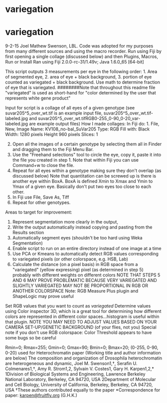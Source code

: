 # variegation

# variegation
9-2-15 Joel Mathew Swenson, LBL.  Code was adopted for my purposes from many different sources and using the macro recorder.
Run using Fiji by first opening a single collage (discussed below) and then Plugins, Macros, Run or Install
Ran using Fiji 2.0.0-rc-31/1.49v; Java 1.6.0_65 [64-bit]

This script outputs 3 measurements per eye in the following order: 1. Area of segmented eye, 
2.  area of eye + black background, 3.  portion of eye counted as variegated + black background.
Use math to determine fraction of eye that is variegated. 
########Note that throughout this readme file "variegated" is used as short-hand for "color determined by the user that represents white gene product"

Input for script is a collage of all eyes of a given genotype (see suvar205^5_over_wt.tif is an example input file, suvar205^5_over_wt.tif-labeled.jpg and suvar205^5_over_wt.tifRGB0-255_0-90_0-20_var-labeled.jpg are example output files)
How I made collages:
In Fiji do:
1.
File, New, Image
Name: KV108_no-bal_SuVar205
Type: RGB
Fill with: Black
Width: 1280 pixels
Height 960 pixels
Slices: 1

2. Open all the images of a certain genotype by selecting them all in Finder and dragging them to the Fiji Menu Bar.
3. Use the "Freehand selections" tool to circle the eye, copy it, paste it into the file you created in step 1.
Note that within Fiji you can use Command+w to close the file.
4. Repeat for all eyes within a genotype making sure they don't overlap (as discussed below)
   Note that quantitation can be screwed up is there is another eye within BoxA.  BoxA is defined Xmin to Xmax and Ymin to Ymax of a given eye.
   Basically don't put two eyes too close to each other.
5. In Fiji use File, Save As, Tiff
6. Repeat for other genotypes.

Areas to target for improvement:
1. Represent segmentation more clearly in the output, 
2. Write the output automatically instead copying and pasting from the Results section
3. Automatically segment eyes (shouldn't be too hard using Weka Segmentation)
4. Enable script to run on an entire directory instead of one image at a time
5. Use PCA or Kmeans to automatically detect RGB values corresponding to variegated pixels (or other colorspace, e.g. HSB, Lab)
6. Calculate the distance (on a pixel basis) in RGB space from a "variegated" (yellow expressing) pixel (as determined in step 5) probably with different weights on different colors
NOTE THAT STEPS 5 AND 6 MAY PROVE PROBLEMATIC BECAUSE VERY VARIEGATED AND SLIGHTLY VARIEGATED MAY NOT BE PROPORTIONAL IN RGB OR ANOTHER COLORSPACE
Note: RGB Measure Plus plugin and ShapeLogic may prove useful



Set RGB values that you want to count as _variegated_
Determine values using Color inspector 3D, which is a great tool for determining how 
 		different colors are represented in different color spaces…histogram is useful within that plugin.
 NOTE YOU MAY NEED TO ADJUST VALUES BASED ON YOUR CAMERA SET-UP/GENETIC BACKGROUND (of your flies, not you)
 Special note if you don't use RGB colorspace: Color Threshold appears to have some bugs so be careful

Rmin=0;
Rmax=255;
Gmin=0;
Gmax=90;
Bmin=0;
Bmax=20;
(0-255, 0-90, 0-20) used for Heterochromatin paper (Working title and author information are below)
The composition and organization of Drosophila heterochromatin are heterogeneous and dynamic, Joel M. Swenson1,†, Serafin U. Colmenares1,†, Amy R. Strom1,2, Sylvain V. Costes1, Gary H. Karpen1,2,*
 1Division of Biological Systems and Engineering, Lawrence Berkeley National Laboratory, Berkeley, CA 94720, USA
 2Department of Molecular and Cell Biology, University of California, Berkeley, Berkeley, CA 94720, USA
 †These authors contributed equally to the paper
 *Correspondence for paper: karpen@fruitfly.org (G.H.K.)


